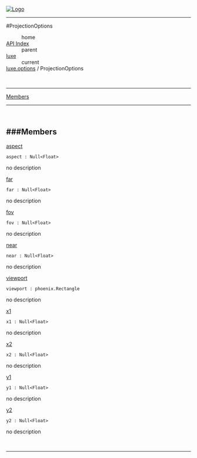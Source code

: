 
[![Logo](../../../images/logo.png)](../../../index.html)

---

#ProjectionOptions


&emsp;&emsp;&emsp;home   
[API Index](../../../api/index.html#luxe.options)   
&emsp;&emsp;&emsp;parent    
[luxe](../)     
&emsp;&emsp;&emsp;current    
[luxe.options](./) / ProjectionOptions

<br/>

---


[Members](#Members)   


---

&nbsp;   

<a class="lift" name="Members" ></a>
###Members   
---
<a class="lift" name="aspect" href="#aspect">aspect</a>



`aspect : Null<Float>`

<span class="small_desc_flat"> no description </span>   

<a class="lift" name="far" href="#far">far</a>



`far : Null<Float>`

<span class="small_desc_flat"> no description </span>   

<a class="lift" name="fov" href="#fov">fov</a>



`fov : Null<Float>`

<span class="small_desc_flat"> no description </span>   

<a class="lift" name="near" href="#near">near</a>



`near : Null<Float>`

<span class="small_desc_flat"> no description </span>   

<a class="lift" name="viewport" href="#viewport">viewport</a>



`viewport : phoenix.Rectangle`

<span class="small_desc_flat"> no description </span>   

<a class="lift" name="x1" href="#x1">x1</a>



`x1 : Null<Float>`

<span class="small_desc_flat"> no description </span>   

<a class="lift" name="x2" href="#x2">x2</a>



`x2 : Null<Float>`

<span class="small_desc_flat"> no description </span>   

<a class="lift" name="y1" href="#y1">y1</a>



`y1 : Null<Float>`

<span class="small_desc_flat"> no description </span>   

<a class="lift" name="y2" href="#y2">y2</a>



`y2 : Null<Float>`

<span class="small_desc_flat"> no description </span>   



&nbsp;
&nbsp;
&nbsp;

---  


&nbsp;   
&nbsp;   